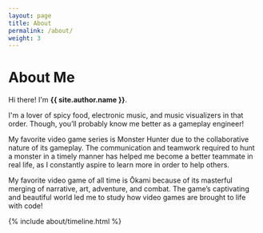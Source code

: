 ```yaml
---
layout: page
title: About
permalink: /about/
weight: 3
---
```


# **About Me**

Hi there! I'm **{{ site.author.name }}**.<br>

I'm a lover of spicy food, electronic music, and music visualizers in that order. Though, you’ll probably know me better as a gameplay engineer!

My favorite video game series is Monster Hunter due to the collaborative nature of its gameplay. The communication and teamwork required to hunt a monster in a timely manner has helped me become a better teammate in real life, as I constantly aspire to learn more in order to help others. 

My favorite video game of all time is Ōkami because of its masterful merging of narrative, art, adventure, and combat. The game’s captivating and beautiful world led me to study how video games are brought to life with code!

<div class="row">
{% include about/timeline.html %}
</div>
